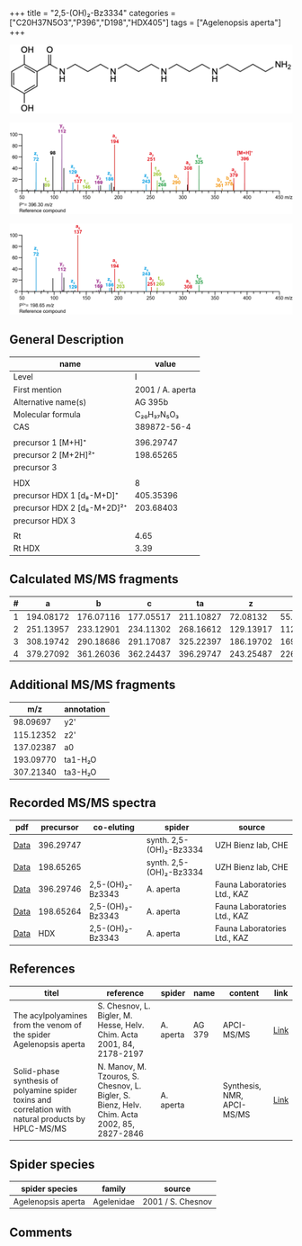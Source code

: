 +++
title = "2,5-(OH)₂-Bz3334"
categories = ["C20H37N5O3","P396","D198","HDX405"]
tags = ["Agelenopsis aperta"]
+++

![](/img/2-5-OH2-Bz3334.png)

![](/img_MSMS/396_2-5-OH2-Bz3334.png?classes=border)

![](/img_MSMS/396_2-5-OH2-Bz3334_2.png?classes=border)

## General Description

| name                        | value            |
|-----------------------------|------------------|
| Level                       | I                |
| First mention               | 2001 / A. aperta |
| Alternative name(s)         | AG 395b          |
| Molecular formula           | C₂₀H₃₇N₅O₃       |
| CAS                         | 389872-56-4      |
|                             |                  |
| precursor 1 [M+H]⁺          | 396.29747        |
| precursor 2 [M+2H]²⁺        | 198.65265        |
| precursor 3                 |                  |
|                             |                  |
| HDX                         | 8                |
| precursor HDX 1 [d₈-M+D]⁺   | 405.35396        |
| precursor HDX 2 [d₈-M+2D]²⁺ | 203.68403        |
| precursor HDX 3             |                  |
|                             |                  |
| Rt                          | 4.65             |
| Rt HDX                      | 3.39             |

## Calculated MS/MS fragments

| # | a         | b         | c         | ta        | z         | y         | tz        |
|---|-----------|-----------|-----------|-----------|-----------|-----------|-----------|
| 1 | 194.08172 | 176.07116 | 177.05517 | 211.10827 | 72.08132  | 55.05477  | 89.10787  |
| 2 | 251.13957 | 233.12901 | 234.11302 | 268.16612 | 129.13917 | 112.11262 | 146.16572 |
| 3 | 308.19742 | 290.18686 | 291.17087 | 325.22397 | 186.19702 | 169.17047 | 203.22357 |
| 4 | 379.27092 | 361.26036 | 362.24437 | 396.29747 | 243.25487 | 226.22832 | 260.28142 |

## Additional MS/MS fragments

| m/z       | annotation |
|-----------|------------|
| 98.09697  | y2'        |
| 115.12352 | z2'        |
| 137.02387 | a0         |
| 193.09770 | ta1-H₂O    |
| 307.21340 | ta3-H₂O    |

## Recorded MS/MS spectra

| pdf                                                                | precursor | co-eluting       | spider                  | source                       |
|--------------------------------------------------------------------|-----------|------------------|-------------------------|------------------------------|
| [Data](/pdf/396_2-5-OH2-Bz3334_4-65.pdf)                           | 396.29747 |             | synth. 2,5-(OH)₂-Bz3334 | UZH Bienz lab, CHE           |
| [Data](/pdf/396_2-5-OH2-Bz3334_4-65_2.pdf)                         | 198.65265 |              | synth. 2,5-(OH)₂-Bz3334 | UZH Bienz lab, CHE           |
| [Data](/pdf/A-aperta/396_2-5-OH2-Bz3334_2-5-OH2-Bz3343_Aa.pdf)     | 396.29746 | 2,5-(OH)₂-Bz3343 | A. aperta               | Fauna Laboratories Ltd., KAZ |
| [Data](/pdf/A-aperta/396_2-5-OH2-Bz3334_2-5-OH2-Bz3343_Aa_2.pdf)   | 198.65264 | 2,5-(OH)₂-Bz3343 | A. aperta               | Fauna Laboratories Ltd., KAZ |
| [Data](/pdf/A-aperta/396_2-5-OH2-Bz3334_2-5-OH2-Bz3343_Aa_HDX.pdf) | HDX       | 2,5-(OH)₂-Bz3343 | A. aperta               | Fauna Laboratories Ltd., KAZ |

## References

| titel                                                                                                | reference                                                                                   | spider    | name   | content                    | link                                              |
|------------------------------------------------------------------------------------------------------|---------------------------------------------------------------------------------------------|-----------|--------|----------------------------|---------------------------------------------------|
| The acylpolyamines from the venom of the spider Agelenopsis aperta                                   | S. Chesnov, L. Bigler, M. Hesse, Helv. Chim. Acta 2001, 84, 2178-2197                       | A. aperta | AG 379 | APCI-MS/MS                 | [Link](https://onlinelibrary.wiley.com/doi/abs/10.1002/1522-2675%2820010815%2984%3A8%3C2178%3A%3AAID-HLCA2178%3E3.0.CO%3B2-N)                                      |
| Solid-phase synthesis of polyamine spider toxins and correlation with natural products by HPLC-MS/MS | N. Manov, M. Tzouros, S. Chesnov, L. Bigler, S. Bienz, Helv. Chim. Acta 2002, 85, 2827-2846 | A. aperta |        | Synthesis, NMR, APCI-MS/MS | [Link](https://onlinelibrary.wiley.com/doi/abs/10.1002/1522-2675%28200209%2985%3A9%3C2827%3A%3AAID-HLCA2827%3E3.0.CO%3B2-5) |

## Spider species

| spider species     | family     | source            |
|--------------------|------------|-------------------|
| Agelenopsis aperta | Agelenidae | 2001 / S. Chesnov |

## Comments